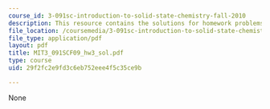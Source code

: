 ```yaml
---
course_id: 3-091sc-introduction-to-solid-state-chemistry-fall-2010
description: This resource contains the solutions for homework problems.
file_location: /coursemedia/3-091sc-introduction-to-solid-state-chemistry-fall-2010/29f2fc2e9fd3c6eb752eee4f5c35ce9b_MIT3_091SCF09_hw3_sol.pdf
file_type: application/pdf
layout: pdf
title: MIT3_091SCF09_hw3_sol.pdf
type: course
uid: 29f2fc2e9fd3c6eb752eee4f5c35ce9b

---
```

None